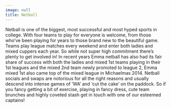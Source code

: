 ```yaml
---
image: null
title: Netball
---
```


 Netball is one of the biggest, most successful and most hyped sports in college. With four teams to play for everyone is welcome, from those who’ve been playing for years to those brand new to the beautiful game. Teams play league matches every weekend and enter both ladies and mixed cuppers each year. So while not super high commitment there’s plenty to get involved in! In recent years Emma netball has also had its fair share of success with both the ladies and mixed 1st teams playing in their 1st leagues and the mixed 2nd team newly promoted to league 2, Emma mixed 1st also came top of the mixed league in Michaelmas 2014. Netball socials and swaps are notorious for all the right reasons and usually descend into intense games of ‘WA’ and ‘cut the cake’ on the paddock.
So if you fancy getting a bit of exercise, playing in fancy dress, cute team brunches and highly coveted stash get in touch with one of our esteemed captains!
